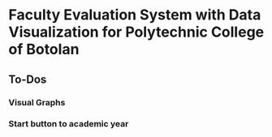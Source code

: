 # Faculty Evaluation System with Data Visualization for Polytechnic College of Botolan


## To-Dos
### Visual Graphs
### Start button to academic year